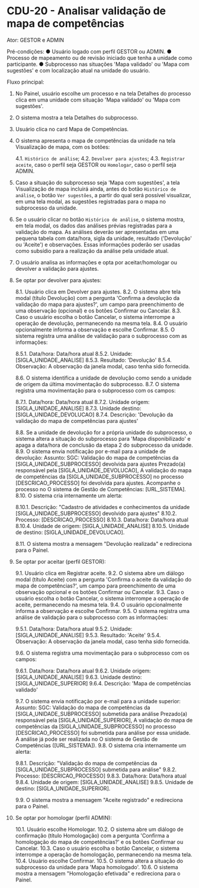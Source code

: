 # CDU-20 - Analisar validação de mapa de competências

Ator: GESTOR e ADMIN

Pré-condições:
● Usuário logado com perfil GESTOR ou ADMIN.
● Processo de mapeamento ou de revisão iniciado que tenha a unidade como participante.
● Subprocesso nas situações 'Mapa validado' ou 'Mapa com sugestões' e com localização atual na unidade do usuário.

Fluxo principal:

1. No Painel, usuário escolhe um processo e na tela Detalhes do processo clica em uma unidade com situação 'Mapa
   validado' ou 'Mapa com sugestões'.
2. O sistema mostra a tela Detalhes do subprocesso.
3. Usuário clica no card Mapa de Competências.
4. O sistema apresenta o mapa de competências da unidade na tela Visualização de mapa, com os botões:

   4.1. `Histórico de análise`;
   4.2. `Devolver para ajustes`;
   4.3. `Registrar aceite`, caso o perfil seja GESTOR ou `Homologar`, caso o perfil seja ADMIN.

5. Caso a situação do subprocesso seja 'Mapa com sugestões', a tela Visualização de mapa incluirá ainda, antes do botão
   `Histórico de análise`, o botão `Ver sugestões`, a partir do qual será possível visualizar, em uma tela modal, as
   sugestões registradas para o mapa no subprocesso da unidade.
6. Se o usuário clicar no botão `Histórico de análise`, o sistema mostra, em tela modal, os dados das análises prévias
   registradas para a validação do mapa. As análises deverão ser apresentadas em uma pequena tabela com data/hora, sigla
   da unidade, resultado ('Devolução' ou 'Aceite') e observações. Essas informações poderão ser usadas como subsídio
   para a realização da análise pela unidade atual.
7. O usuário analisa as informações e opta por aceitar/homologar ou devolver a validação para ajustes.
8. Se optar por devolver para ajustes:

   8.1. Usuário clica em Devolver para ajustes.
   8.2. O sistema abre tela modal (título Devolução) com a pergunta 'Confirma a devolução da validação do mapa para
   ajustes?', um campo para preenchimento de uma observação (opcional) e os botões Confirmar ou Cancelar.
   8.3. Caso o usuário escolha o botão Cancelar, o sistema interrompe a operação de devolução, permanecendo na mesma
   tela.
   8.4. O usuário opcionalmente informa a observação e escolhe Confirmar.
   8.5. O sistema registra uma análise de validação para o subprocesso com as informações:

   8.5.1. Data/hora: Data/hora atual
   8.5.2. Unidade: [SIGLA_UNIDADE_ANALISE]
   8.5.3. Resultado: 'Devolução'
   8.5.4. Observação: A observação da janela modal, caso tenha sido fornecida.

   8.6. O sistema identifica a unidade de devolução como sendo a unidade de origem da última movimentação do
   subprocesso.
   8.7. O sistema registra uma movimentação para o subprocesso com os campos:

   8.7.1. Data/hora: Data/hora atual
   8.7.2. Unidade origem: [SIGLA_UNIDADE_ANALISE]
   8.7.3. Unidade destino: [SIGLA_UNIDADE_DEVOLUCAO]
   8.7.4. Descrição: 'Devolução da validação do mapa de competências para ajustes'

   8.8. Se a unidade de devolução for a própria unidade do subprocesso, o sistema altera a situação do subprocesso
   para 'Mapa disponibilizado' e apaga a data/hora de conclusão da etapa 2 do subprocesso da unidade.
   8.9. O sistema envia notificação por e-mail para a unidade de devolução:
   Assunto: SGC: Validação do mapa de competências da [SIGLA_UNIDADE_SUBPROCESSO] devolvida para ajustes
   Prezado(a) responsável pela [SIGLA_UNIDADE_DEVOLUCAO],
   A validação do mapa de competências da [SIGLA_UNIDADE_SUBPROCESSO] no processo [DESCRICAO_PROCESSO] foi devolvida
   para ajustes.
   Acompanhe o processo no O sistema de Gestão de Competências: [URL_SISTEMA].
   8.10. O sistema cria internamente um alerta:

   8.10.1. Descrição: "Cadastro de atividades e conhecimentos da unidade [SIGLA_UNIDADE_SUBPROCESSO] devolvido para
   ajustes"
   8.10.2. Processo: [DESCRICAO_PROCESSO]
   8.10.3. Data/hora: Data/hora atual
   8.10.4. Unidade de origem: [SIGLA_UNIDADE_ANALISE]
   8.10.5. Unidade de destino: [SIGLA_UNIDADE_DEVOLUCAO].

   8.11. O sistema mostra a mensagem "Devolução realizada" e redireciona para o Painel.

9. Se optar por aceitar (perfil GESTOR):

   9.1. Usuário clica em Registrar aceite.
   9.2. O sistema abre um diálogo modal (título Aceite) com a pergunta 'Confirma o aceite da validação do mapa de
   competências?', um campo para preenchimento de uma observação opcional e os botões Confirmar ou Cancelar.
   9.3. Caso o usuário escolha o botão Cancelar, o sistema interrompe a operação de aceite, permanecendo na mesma tela.
   9.4. O usuário opcionalmente informa a observação e escolhe Confirmar.
   9.5. O sistema registra uma análise de validação para o subprocesso com as informações:

   9.5.1. Data/hora: Data/hora atual
   9.5.2. Unidade: [SIGLA_UNIDADE_ANALISE]
   9.5.3. Resultado: 'Aceite'
   9.5.4. Observação: A observação da janela modal, caso tenha sido fornecida.

   9.6. O sistema registra uma movimentação para o subprocesso com os campos:

   9.6.1. Data/hora: Data/hora atual
   9.6.2. Unidade origem: [SIGLA_UNIDADE_ANALISE]
   9.6.3. Unidade destino: [SIGLA_UNIDADE_SUPERIOR]
   9.6.4. Descrição: 'Mapa de competências validado'

   9.7. O sistema envia notificação por e-mail para a unidade superior:
   Assunto: SGC: Validação do mapa de competências da [SIGLA_UNIDADE_SUBPROCESSO] submetida para análise
   Prezado(a) responsável pela [SIGLA_UNIDADE_SUPERIOR],
   A validação do mapa de competências da [SIGLA_UNIDADE_SUBPROCESSO] no processo [DESCRICAO_PROCESSO] foi submetida
   para análise por essa unidade.
   A análise já pode ser realizada no O sistema de Gestão de Competências ([URL_SISTEMA]).
   9.8. O sistema cria internamente um alerta:

   9.8.1. Descrição: "Validação do mapa de competências da [SIGLA_UNIDADE_SUBPROCESSO] submetida para análise"
   9.8.2. Processo: [DESCRICAO_PROCESSO]
   9.8.3. Data/hora: Data/hora atual
   9.8.4. Unidade de origem: [SIGLA_UNIDADE_ANALISE]
   9.8.5. Unidade de destino: [SIGLA_UNIDADE_SUPERIOR].

   9.9. O sistema mostra a mensagem "Aceite registrado" e redireciona para o Painel.

10. Se optar por homologar (perfil ADMIN):

    10.1. Usuário escolhe Homologar.
    10.2. O sistema abre um diálogo de confirmação (título Homologação) com a pergunta 'Confirma a homologação do mapa
    de competências?' e os botões Confirmar ou Cancelar.
    10.3. Caso o usuário escolha o botão Cancelar, o sistema interrompe a operação de homologação, permanecendo na mesma
    tela.
    10.4. Usuário escolhe Confirmar.
    10.5. O sistema altera a situação do subprocesso da unidade para 'Mapa homologado'.
    10.6. O sistema mostra a mensagem "Homologação efetivada" e redireciona para o Painel.